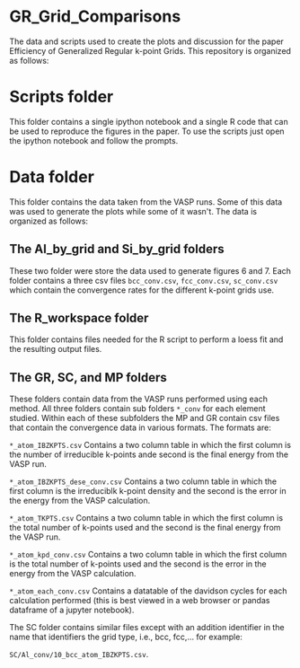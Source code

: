 # GR_Grid_Comparisons

The data and scripts used to create the plots and discussion for the
paper Efficiency of Generalized Regular k-point Grids. This repository
is organized as follows:

# Scripts folder

This folder contains a single ipython notebook and a single R code
that can be used to reproduce the figures in the paper. To use the
scripts just open the ipython notebook and follow the prompts.

# Data folder

This folder contains the data taken from the VASP runs. Some of this
data was used to generate the plots while some of it wasn't. The data
is organized as follows:

## The Al_by_grid and Si_by_grid folders

These two folder were store the data used to generate figures 6 and
7. Each folder contains a three csv files `bcc_conv.csv`,
`fcc_conv.csv`, `sc_conv.csv` which contain the convergence rates for
the different k-point grids use.

## The R_workspace folder

This folder contains files needed for the R script to perform a loess
fit and the resulting output files.

## The GR, SC, and MP folders

These folders contain data from the VASP runs performed using each
method. All three folders contain sub folders `*_conv` for each
element studied. Within each of these subfolders the MP and GR contain
csv files that contain the convergence data in various formats. The
formats are:

`*_atom_IBZKPTS.csv` Contains a two column table in which the first
column is the number of irreducible k-points ande second is the final
energy from the VASP run.

`*_atom_IBZKPTS_dese_conv.csv` Contains a two column table in which
the first column is the irreduciblk k-point density and the second is
the error in the energy from the VASP calculation.

`*_atom_TKPTS.csv` Contains a two column table in which the first
column is the total number of k-points used and the second is the
final energy from the VASP run.

`*_atom_kpd_conv.csv` Contains a two column table in which the first
column is the total number of k-points used and the second is the
error in the energy from the VASP calculation.

`*_atom_each_conv.csv` Contains a datatable of the davidson cycles for
each calculation performed (this is best viewed in a web browser or
pandas dataframe of a jupyter notebook).

The SC folder contains similar files except with an addition
identifier in the name that identifiers the grid type, i.e., bcc,
fcc,... for example:

`SC/Al_conv/10_bcc_atom_IBZKPTS.csv`.
